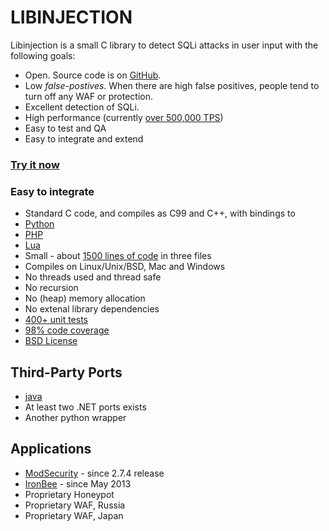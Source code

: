 LIBINJECTION
==========================

Libinjection is a small C library to detect SQLi attacks in user input with the following goals:

* Open.  Source code is on [GitHub](https://github.com/client9/libinjection/).
* Low _false-postives_.   When there are high false positives, people tend to turn off any WAF or protection.
* Excellent detection of SQLi.
* High performance (currently [over 500,000 TPS](https://libinjection.client9.com/cicada/artifacts/libinjection-speed/console.txt))
* Easy to test and QA
* Easy to integrate and extend

### [Try it now](/diagnostics)

### Easy to integrate

* Standard C code, and compiles as C99 and C++, with bindings to
 * [Python](/doc-sqli-python)
 * [PHP](/doc-sqli-php)
 * [Lua](https://github.com/client9/libinjection/tree/master/lua)
* Small - about [1500 lines of code](/cicada/artifacts/libinjection-loc/console.txt) in three files
* Compiles on Linux/Unix/BSD, Mac and Windows
* No threads used and thread safe
* No recursion
* No (heap) memory allocation
* No extenal library dependencies
* [400+ unit tests](https://github.com/client9/libinjection/tree/master/tests)
* [98% code coverage](https://libinjection.client9.com/cicada/artifacts/libinjection-coverage-unittest/lcov-html/c/libinjection_sqli.c.gcov.html)
* [BSD License](https://github.com/client9/libinjection/blob/master/COPYING.txt)

Third-Party Ports
---------------------

* [java](https://github.com/Kanatoko/libinjection-Java)
* At least two .NET ports exists
* Another python wrapper

Applications
---------------------

* [ModSecurity](http://www.modsecurity.org/) - since 2.7.4 release
* [IronBee](https://www.ironbee.com) - since May 2013
* Proprietary Honeypot
* Proprietary WAF, Russia
* Proprietary WAF, Japan

